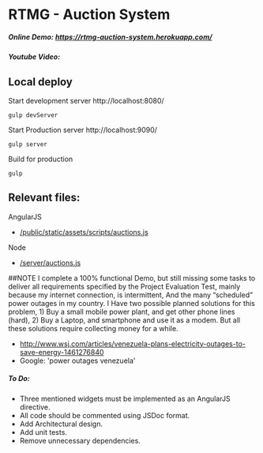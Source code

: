 # RTMG - Auction System

##### Online Demo: https://rtmg-auction-system.herokuapp.com/

##### Youtube Video:
 
## Local deploy

Start development server http://localhost:8080/

`gulp devServer`

Start Production server http://localhost:9090/

`gulp server`

Build for production

`gulp`

Relevant files: 
---

AngularJS

- [/public/static/assets/scripts/auctions.js](/public/static/assets/scripts/auctions.js) 

Node

- [/server/auctions.js](/server/auctions.js)

##NOTE
I complete a 100% functional Demo, but still missing some tasks to deliver all requirements specified by the Project Evaluation Test, mainly because my internet connection, is intermittent, And the many “scheduled” power outages in my country. I Have two possible planned solutions for this problem, 1) Buy a small mobile power plant, and get other phone lines (hard), 2) Buy a Laptop, and smartphone and use it as a modem. But all these solutions require collecting money for a while.

- http://www.wsj.com/articles/venezuela-plans-electricity-outages-to-save-energy-1461276840
- Google: 'power outages venezuela'


##### To Do:
- Three mentioned widgets must be implemented as an AngularJS directive. 
- All code should be commented using JSDoc format.
- Add Architectural design.
- Add unit tests.
- Remove unnecessary dependencies.